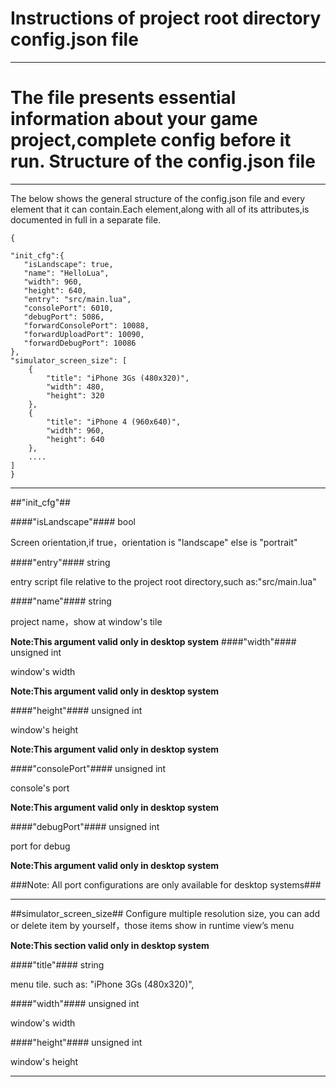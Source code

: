 Instructions of project root directory config.json file
===
---
The file presents essential information about your game project,complete config before it run.
Structure of the config.json file
===
---
The below shows the general structure of the config.json file and every element that it can contain.Each element,along with all of its attributes,is documented in full in a separate file.

	{
	
    "init_cfg":{
       "isLandscape": true,
       "name": "HelloLua",
       "width": 960,
       "height": 640,
       "entry": "src/main.lua",
	   "consolePort": 6010,
       "debugPort": 5086,
       "forwardConsolePort": 10088,
       "forwardUploadPort": 10090,
       "forwardDebugPort": 10086
    },
    "simulator_screen_size": [
        {
            "title": "iPhone 3Gs (480x320)",
            "width": 480,
            "height": 320
        },
        {
            "title": "iPhone 4 (960x640)",
            "width": 960,
            "height": 640
        },
        ....
    ]
	}
---	
##"init_cfg"##

####"isLandscape"####
bool

Screen orientation,if true，orientation is "landscape" else is "portrait"

####"entry"####
string

entry script file relative to the project root directory,such as:"src/main.lua"

####"name"####
string

project name，show at window's tile

**Note:This argument valid only in desktop system**
####"width"####
unsigned int

window's width

**Note:This argument valid only in desktop system**

####"height"####
unsigned int

window's height

**Note:This argument valid only in desktop system**

####"consolePort"####
unsigned int

console's port

**Note:This argument valid only in desktop system**

####"debugPort"####
unsigned int

port for debug

**Note:This argument valid only in desktop system**

###Note: All port configurations are only available for desktop systems###

---
##simulator_screen_size##
Configure multiple resolution size, you can add or delete item by yourself，those items show in runtime view’s menu

**Note:This section valid only in desktop system**

####"title"####
string

menu tile. such as: "iPhone 3Gs (480x320)", 

####"width"####
unsigned int

window's width

####"height"####
unsigned int

window's height


---